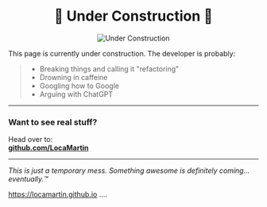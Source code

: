 <div align="center">
<h1>🚧 Under Construction 🚧</h1>

![Under Construction](https://media.giphy.com/media/3o6Zt481isNVuQI1l6/giphy.gif)
</div>

This page is currently under construction. The developer is probably:
> - Breaking things and calling it "refactoring"
> - Drowning in caffeine
> - Googling how to Google
> - Arguing with ChatGPT

---

### Want to see real stuff?

Head over to:  
[**github.com/LocaMartin**](https://github.com/LocaMartin)

---

_This is just a temporary mess. Something awesome is definitely coming... eventually.™_

https://locamartin.github.io ....